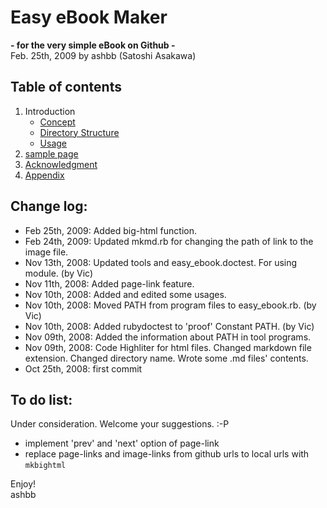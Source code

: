 Easy eBook Maker
===================
**- for the very simple eBook on Github -** <br>
Feb. 25th, 2009 by ashbb (Satoshi Asakawa)

Table of contents
-----------------
1. Introduction
	- [Concept](http://github.com/ashbb/easy_ebook_maker/tree/master/md/00101_Concept.md)
	- [Directory Structure](http://github.com/ashbb/easy_ebook_maker/tree/master/md/00102_Directory_Structure.md)
	- [Usage](http://github.com/ashbb/easy_ebook_maker/tree/master/md/00103_Usage.md)
2. [sample page](http://github.com/ashbb/easy_ebook_maker/tree/master/md/00200_sample_page.md)
3. [Acknowledgment](http://github.com/ashbb/easy_ebook_maker/tree/master/md/00300_Acknowledgment.md)
4. [Appendix](http://github.com/ashbb/easy_ebook_maker/tree/master/md/00400_Appendix.md)

Change log:
-----------
- Feb 25th, 2009: Added big-html function.
- Feb 24th, 2009: Updated mkmd.rb for changing the path of link to the image file.
- Nov 13th, 2008: Updated tools and easy_ebook.doctest. For using module. (by Vic)
- Nov 11th, 2008: Added page-link feature.
- Nov 10th, 2008: Added and edited some usages.
- Nov 10th, 2008: Moved PATH from program files to easy_ebook.rb. (by Vic)
- Nov 10th, 2008: Added rubydoctest to 'proof' Constant PATH. (by Vic)
- Nov 09th, 2008: Added the information about PATH in tool programs.
- Nov 09th, 2008: Code Highliter for html files. Changed markdown file extension. Changed directory name. Wrote some .md files' contents.
- Oct 25th, 2008: first commit

To do list:
-----------
Under consideration. Welcome your suggestions. :-P

- implement 'prev' and 'next' option of page-link
- replace page-links and image-links from github urls to local urls with `mkbightml`

Enjoy!<br>
ashbb

